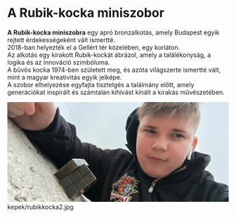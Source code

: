 # A Rubik-kocka miniszobor

**A Rubik-kocka miniszobra** egy apró bronzalkotás, amely Budapest egyik rejtett érdekességeként vált ismertté.  
2018-ban helyezték el a Gellért tér közelében, egy korláton.  
Az alkotás egy kirakott Rubik-kockát ábrázol, amely a találékonyság, a logika és az innováció szimbóluma.  
A bűvös kocka 1974-ben született meg, és azóta világszerte ismertté vált, mint a magyar kreativitás egyik jelképe.  
A szobor elhelyezése egyfajta tisztelgés a találmány előtt, amely generációkat inspirált és számtalan kihívást kínált a kirakás művészetében.

![Rubik-kocka miniszobor](kepek/rubikkocka2.jpg)
kepek/rubikkocka2.jpg
